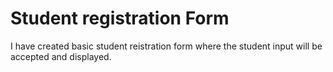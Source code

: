 # Student registration Form
I have created basic student reistration form where the student input will be accepted and displayed.
